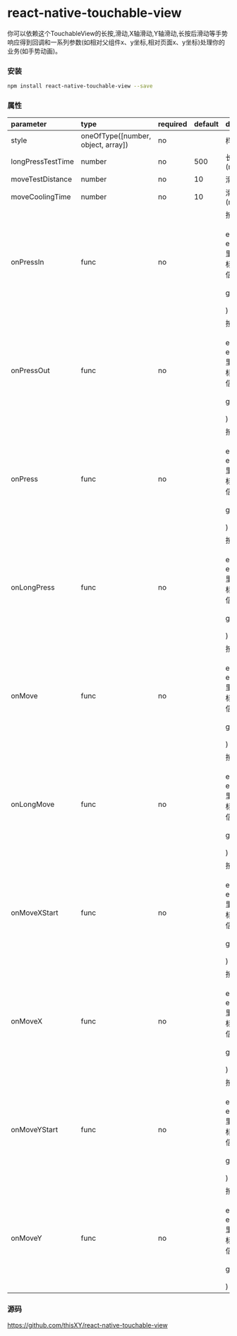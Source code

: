 # react-native-touchable-view
你可以依赖这个TouchableView的长按,滑动,X轴滑动,Y轴滑动,长按后滑动等手势响应得到回调和一系列参数(如相对父组件x、y坐标,相对页面x、y坐标)处理你的业务(如手势动画)。

### 安装

```bash
npm install react-native-touchable-view --save
```

### 属性
| parameter              | type                                 | required | default | description                                                                                                                                                                                                                        
| :--------------------- | :----------------------------------- | :------- | :-------| :-------------------------------------------------------------------------------------------------                                                                 
| style                  | oneOfType([number, object, array])   | no       |         | 样式    
| longPressTestTime      | number                               | no       | 500     | 长按判定时间 (ms)
| moveTestDistance       | number                               | no       | 10      | 滑动判定距离
| moveCoolingTime        | number                               | no       | 10      | 滑动冷却时间 (ms)
| onPressIn              | func                                 | no       |         | 按下开始 (<br><br>evt: 可以在evt.nativeEvent里获取页面坐标,相对坐标等信息, <br><br>gestureState<br><br>)
| onPressOut             | func                                 | no       |         | 按下开始 (<br><br>evt: 可以在evt.nativeEvent里获取页面坐标,相对坐标等信息, <br><br>gestureState<br><br>)
| onPress                | func                                 | no       |         | 按下开始 (<br><br>evt: 可以在evt.nativeEvent里获取页面坐标,相对坐标等信息, <br><br>gestureState<br><br>)
| onLongPress            | func                                 | no       |         | 按下开始 (<br><br>evt: 可以在evt.nativeEvent里获取页面坐标,相对坐标等信息, <br><br>gestureState<br><br>)
| onMove                 | func                                 | no       |         | 按下开始 (<br><br>evt: 可以在evt.nativeEvent里获取页面坐标,相对坐标等信息, <br><br>gestureState<br><br>)
| onLongMove             | func                                 | no       |         | 按下开始 (<br><br>evt: 可以在evt.nativeEvent里获取页面坐标,相对坐标等信息, <br><br>gestureState<br><br>)
| onMoveXStart           | func                                 | no       |         | 按下开始 (<br><br>evt: 可以在evt.nativeEvent里获取页面坐标,相对坐标等信息, <br><br>gestureState<br><br>)
| onMoveX                | func                                 | no       |         | 按下开始 (<br><br>evt: 可以在evt.nativeEvent里获取页面坐标,相对坐标等信息, <br><br>gestureState<br><br>)
| onMoveYStart           | func                                 | no       |         | 按下开始 (<br><br>evt: 可以在evt.nativeEvent里获取页面坐标,相对坐标等信息, <br><br>gestureState<br><br>)
| onMoveY                | func                                 | no       |         | 按下开始 (<br><br>evt: 可以在evt.nativeEvent里获取页面坐标,相对坐标等信息, <br><br>gestureState<br><br>)

### 源码

https://github.com/thisXY/react-native-touchable-view
